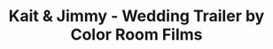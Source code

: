 ---
title: Kait & Jimmy - Wedding Trailer by Color Room Films
link: https://player.vimeo.com/video/166378192?color=26a69a&title=0&byline=0&portrait=0
---